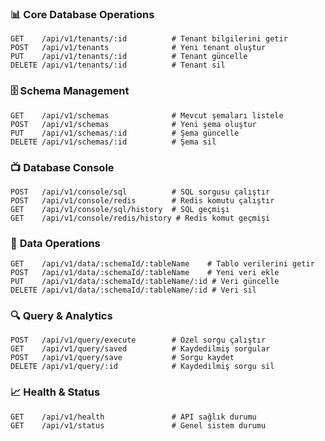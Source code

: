 ### 📊 **Core Database Operations**
```
GET    /api/v1/tenants/:id          # Tenant bilgilerini getir
POST   /api/v1/tenants              # Yeni tenant oluştur
PUT    /api/v1/tenants/:id          # Tenant güncelle
DELETE /api/v1/tenants/:id          # Tenant sil
```

### 🗄️ **Schema Management**
```
GET    /api/v1/schemas              # Mevcut şemaları listele
POST   /api/v1/schemas              # Yeni şema oluştur
PUT    /api/v1/schemas/:id          # Şema güncelle
DELETE /api/v1/schemas/:id          # Şema sil
```

### 📺 **Database Console**
```
POST   /api/v1/console/sql          # SQL sorgusu çalıştır
POST   /api/v1/console/redis        # Redis komutu çalıştır
GET    /api/v1/console/sql/history  # SQL geçmişi
GET    /api/v1/console/redis/history # Redis komut geçmişi
```

### 💾 **Data Operations**
```
GET    /api/v1/data/:schemaId/:tableName    # Tablo verilerini getir
POST   /api/v1/data/:schemaId/:tableName    # Yeni veri ekle
PUT    /api/v1/data/:schemaId/:tableName/:id # Veri güncelle
DELETE /api/v1/data/:schemaId/:tableName/:id # Veri sil
```

### 🔍 **Query & Analytics**
```
POST   /api/v1/query/execute        # Özel sorgu çalıştır
GET    /api/v1/query/saved          # Kaydedilmiş sorgular
POST   /api/v1/query/save           # Sorgu kaydet
DELETE /api/v1/query/:id            # Kaydedilmiş sorgu sil
```

### 📈 **Health & Status**
```
GET    /api/v1/health               # API sağlık durumu
GET    /api/v1/status               # Genel sistem durumu
```